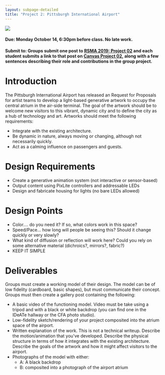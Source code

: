 ```yaml
---
layout: subpage-detailed
title: "Project 2: Pittsburgh International Airport"
---
```


<img
src="{{site.baseurl}}/assets/airport_terminal.jpg" 
style="max-width: 600px;" 
/>

#### Due: Monday October 14, 6:30pm before class. No late work.

#### Submit to: Groups submit one post to [RSMA 2019: Project 02](http://ideate.xsead.cmu.edu/gallery/pools/project-02-pit-light-installation/) and each student submits a link to that post on [Canvas Project 02](https://canvas.cmu.edu/courses/6049/assignments/100773), along with a few sentences describing their role and contributions in the group project.

# Introduction

The Pittsburgh International Airport has released an Request for Proposals for artist teams to develop a light-based generative artwork to occupy the central atrium in the air-side terminal. The goal of the artwork should be to welcome new visitors to this vibrant, dynamic city and to define the city as a hub of technology and art. Artworks should meet the following requirements:

- Integrate with the existing architecture.
- Be dynamic in nature, always moving or changing, although not necessarily quickly.
- Act as a calming influence on passengers and guests.

# Design Requirements

- Create a generative animation system (not interactive or sensor-based)
- Output content using PixLite controllers and addressable LEDs
- Design and fabricate housing for lights (no bare LEDs allowed)

# Design Points

- Color.... do you need it? If so, what colors work in this space?
- Speed/Pace... how long will people be seeing this? Should it change quickly or very slowly?
- What kind of diffusion or reflection will work here? Could you rely on some alternative material (dichroics?, mirrors?, fabric?)
- KEEP IT SIMPLE

# Deliverables

Groups must create a working model of their design. The model can be of low fidelity (cardboard, basic shapes), but must communicate their concept. Groups must then create a gallery post containing the following:

- A basic video of the functioning model. Video must be take using a tripod and with a black or white backdrop (you can find one in the IDeATe hallway or the CFA photo studio).
- Low-fidelity sketch/rendering of your project composited into the atrium space of the airport.
- Written explanation of the work. This is not a technical writeup. Describe the motion/animation that you've developed. Describe the physical structure in terms of how it integrates with the existing architecture. Describe the goals of the artwork and how it might affect visitors to the airport.
- Photographs of the model with either:
  - A: A black backdrop
  - B: composited into a photograph of the airport atrium

